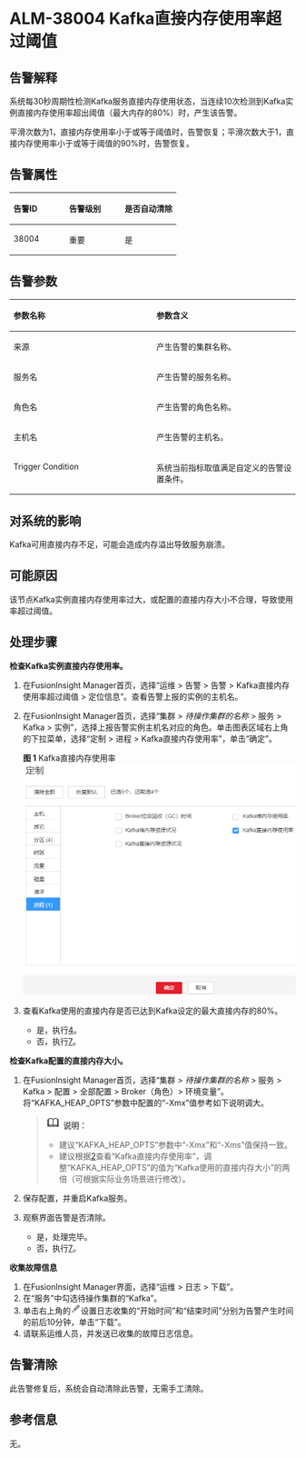 # ALM-38004 Kafka直接内存使用率超过阈值<a name="ALM-38004"></a>

## 告警解释<a name="section56594331"></a>

系统每30秒周期性检测Kafka服务直接内存使用状态，当连续10次检测到Kafka实例直接内存使用率超出阈值（最大内存的80%）时，产生该告警。

平滑次数为1，直接内存使用率小于或等于阈值时，告警恢复；平滑次数大于1，直接内存使用率小于或等于阈值的90%时，告警恢复。

## 告警属性<a name="section39586939"></a>

<a name="table63482411"></a>
<table><thead align="left"><tr id="row54064365"><th class="cellrowborder" valign="top" width="33.33333333333333%" id="mcps1.1.4.1.1"><p id="p17137444"><a name="p17137444"></a><a name="p17137444"></a>告警ID</p>
</th>
<th class="cellrowborder" valign="top" width="33.33333333333333%" id="mcps1.1.4.1.2"><p id="p45955715"><a name="p45955715"></a><a name="p45955715"></a>告警级别</p>
</th>
<th class="cellrowborder" valign="top" width="33.33333333333333%" id="mcps1.1.4.1.3"><p id="p31425459"><a name="p31425459"></a><a name="p31425459"></a>是否自动清除</p>
</th>
</tr>
</thead>
<tbody><tr id="row62434268"><td class="cellrowborder" valign="top" width="33.33333333333333%" headers="mcps1.1.4.1.1 "><p id="p24010917"><a name="p24010917"></a><a name="p24010917"></a>38004</p>
</td>
<td class="cellrowborder" valign="top" width="33.33333333333333%" headers="mcps1.1.4.1.2 "><p id="p65836086"><a name="p65836086"></a><a name="p65836086"></a>重要</p>
</td>
<td class="cellrowborder" valign="top" width="33.33333333333333%" headers="mcps1.1.4.1.3 "><p id="p31122744"><a name="p31122744"></a><a name="p31122744"></a>是</p>
</td>
</tr>
</tbody>
</table>

## 告警参数<a name="section20738133"></a>

<a name="table37914322"></a>
<table><thead align="left"><tr id="row51140217"><th class="cellrowborder" valign="top" width="50%" id="mcps1.1.3.1.1"><p id="p48716908"><a name="p48716908"></a><a name="p48716908"></a>参数名称</p>
</th>
<th class="cellrowborder" valign="top" width="50%" id="mcps1.1.3.1.2"><p id="p53755484"><a name="p53755484"></a><a name="p53755484"></a>参数含义</p>
</th>
</tr>
</thead>
<tbody><tr id="row13529200683"><td class="cellrowborder" valign="top" width="50%" headers="mcps1.1.3.1.1 "><p id="p17935380415"><a name="p17935380415"></a><a name="p17935380415"></a>来源</p>
</td>
<td class="cellrowborder" valign="top" width="50%" headers="mcps1.1.3.1.2 "><p id="p187931338134115"><a name="p187931338134115"></a><a name="p187931338134115"></a>产生告警的集群名称。</p>
</td>
</tr>
<tr id="row59226928"><td class="cellrowborder" valign="top" width="50%" headers="mcps1.1.3.1.1 "><p id="p41293795"><a name="p41293795"></a><a name="p41293795"></a>服务名</p>
</td>
<td class="cellrowborder" valign="top" width="50%" headers="mcps1.1.3.1.2 "><p id="p27554726"><a name="p27554726"></a><a name="p27554726"></a>产生告警的服务名称。</p>
</td>
</tr>
<tr id="row46665943"><td class="cellrowborder" valign="top" width="50%" headers="mcps1.1.3.1.1 "><p id="p23892775"><a name="p23892775"></a><a name="p23892775"></a>角色名</p>
</td>
<td class="cellrowborder" valign="top" width="50%" headers="mcps1.1.3.1.2 "><p id="p24620926"><a name="p24620926"></a><a name="p24620926"></a>产生告警的角色名称。</p>
</td>
</tr>
<tr id="row20261744"><td class="cellrowborder" valign="top" width="50%" headers="mcps1.1.3.1.1 "><p id="p14847206"><a name="p14847206"></a><a name="p14847206"></a>主机名</p>
</td>
<td class="cellrowborder" valign="top" width="50%" headers="mcps1.1.3.1.2 "><p id="p61756187"><a name="p61756187"></a><a name="p61756187"></a>产生告警的主机名。</p>
</td>
</tr>
<tr id="row18934775"><td class="cellrowborder" valign="top" width="50%" headers="mcps1.1.3.1.1 "><p id="p57321808"><a name="p57321808"></a><a name="p57321808"></a>Trigger Condition</p>
</td>
<td class="cellrowborder" valign="top" width="50%" headers="mcps1.1.3.1.2 "><p id="p12554906"><a name="p12554906"></a><a name="p12554906"></a>系统当前指标取值满足自定义的告警设置条件。</p>
</td>
</tr>
</tbody>
</table>

## 对系统的影响<a name="section52425476"></a>

Kafka可用直接内存不足，可能会造成内存溢出导致服务崩溃。

## 可能原因<a name="section2067240"></a>

该节点Kafka实例直接内存使用率过大，或配置的直接内存大小不合理，导致使用率超过阈值。

## 处理步骤<a name="section18605162"></a>

**检查Kafka实例直接内存使用率。**

1.  在FusionInsight Manager首页，选择“运维 \> 告警 \> 告警 \> Kafka直接内存使用率超过阈值 \> 定位信息”。查看告警上报的实例的主机名。
2.  <a name="li11440902155229"></a>在FusionInsight Manager首页，选择“集群 \>  _待操作集群的名称_  \> 服务 \> Kafka \> 实例”，选择上报告警实例主机名对应的角色。单击图表区域右上角的下拉菜单，选择“定制 \> 进程 \> Kafka直接内存使用率”，单击“确定”。

    **图 1**  Kafka直接内存使用率<a name="fig870614162815"></a>  
    ![](figures/Kafka直接内存使用率.png "Kafka直接内存使用率")

3.  查看Kafka使用的直接内存是否已达到Kafka设定的最大直接内存的80%。
    -   是，执行[4](#li184411445123817)。
    -   否，执行[7](#li15805504155229)。


**检查Kafka配置的直接内存大小。**

1.  <a name="li184411445123817"></a>在FusionInsight Manager首页，选择“集群 \>  _待操作集群的名称_  \> 服务 \> Kafka \> 配置 \> 全部配置 \> Broker（角色）\> 环境变量”。将“KAFKA\_HEAP\_OPTS”参数中配置的“-Xmx”值参考如下说明调大。

    >![](public_sys-resources/icon-note.gif) **说明：** 
    >-   建议“KAFKA\_HEAP\_OPTS”参数中“-Xmx”和“-Xms”值保持一致。
    >-   建议根据[2](#li11440902155229)查看“Kafka直接内存使用率”，调整“KAFKA\_HEAP\_OPTS”的值为“Kafka使用的直接内存大小”的两倍（可根据实际业务场景进行修改）。

2.  保存配置，并重启Kafka服务。
3.  观察界面告警是否清除。
    -   是，处理完毕。
    -   否，执行[7](#li15805504155229)。


**收集故障信息**

1.  <a name="li15805504155229"></a>在FusionInsight Manager界面，选择“运维 \> 日志 \> 下载”。
2.  在“服务”中勾选待操作集群的“Kafka”。
3.  单击右上角的![](figures/zh-cn_image_0263895574.png)设置日志收集的“开始时间”和“结束时间”分别为告警产生时间的前后10分钟，单击“下载”。
4.  请联系运维人员，并发送已收集的故障日志信息。

## 告警清除<a name="section169311343318"></a>

此告警修复后，系统会自动清除此告警，无需手工清除。

## 参考信息<a name="section33228731"></a>

无。

